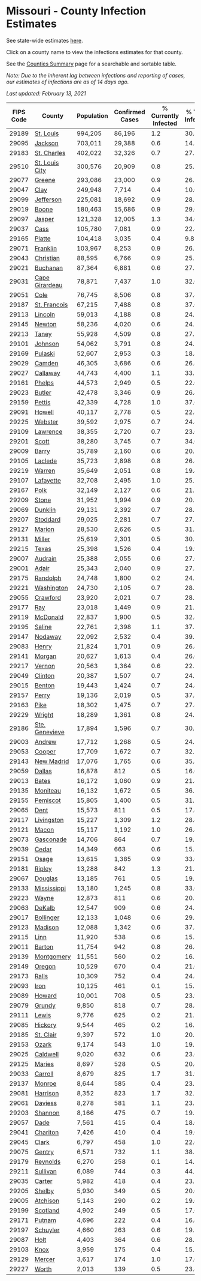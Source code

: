 # Missouri - County Infection Estimates

See state-wide estimates [here](/infections/us-mo).

Click on a county name to view the infections estimates for that county.

See the [Counties Summary](/infections/summary-counties) page for a searchable and sortable table.

*Note: Due to the inherent lag between infections and reporting of cases, our estimates of infections are as of 14 days ago.*

*Last updated: February 13, 2021*

|   FIPS Code |                           County |   Population |   Confirmed Cases |   % Currently Infected |   % Total Infected |
|-------------|----------------------------------|--------------|-------------------|------------------------|--------------------|
|       29189 |           [St. Louis](st.-louis) |      994,205 |            86,196 |                    1.2 |               30.3 |
|       29095 |               [Jackson](jackson) |      703,011 |            29,388 |                    0.6 |               14.3 |
|       29183 |       [St. Charles](st.-charles) |      402,022 |            32,326 |                    0.7 |               27.5 |
|       29510 | [St. Louis City](st.-louis-city) |      300,576 |            20,909 |                    0.8 |               25.5 |
|       29077 |                 [Greene](greene) |      293,086 |            23,000 |                    0.9 |               26.1 |
|       29047 |                     [Clay](clay) |      249,948 |             7,714 |                    0.4 |               10.6 |
|       29099 |           [Jefferson](jefferson) |      225,081 |            18,692 |                    0.9 |               28.2 |
|       29019 |                   [Boone](boone) |      180,463 |            15,686 |                    0.9 |               29.6 |
|       29097 |                 [Jasper](jasper) |      121,328 |            12,005 |                    1.3 |               34.0 |
|       29037 |                     [Cass](cass) |      105,780 |             7,081 |                    0.9 |               22.4 |
|       29165 |                 [Platte](platte) |      104,418 |             3,035 |                    0.4 |                9.8 |
|       29071 |             [Franklin](franklin) |      103,967 |             8,253 |                    0.9 |               26.7 |
|       29043 |           [Christian](christian) |       88,595 |             6,766 |                    0.9 |               25.2 |
|       29021 |             [Buchanan](buchanan) |       87,364 |             6,881 |                    0.6 |               27.7 |
|       29031 | [Cape Girardeau](cape-girardeau) |       78,871 |             7,437 |                    1.0 |               32.0 |
|       29051 |                     [Cole](cole) |       76,745 |             8,506 |                    0.8 |               37.4 |
|       29187 |     [St. Francois](st.-francois) |       67,215 |             7,488 |                    0.8 |               37.6 |
|       29113 |               [Lincoln](lincoln) |       59,013 |             4,188 |                    0.8 |               24.2 |
|       29145 |                 [Newton](newton) |       58,236 |             4,020 |                    0.6 |               24.5 |
|       29213 |                   [Taney](taney) |       55,928 |             4,509 |                    0.8 |               27.1 |
|       29101 |               [Johnson](johnson) |       54,062 |             3,791 |                    0.8 |               24.1 |
|       29169 |               [Pulaski](pulaski) |       52,607 |             2,953 |                    0.3 |               18.8 |
|       29029 |                 [Camden](camden) |       46,305 |             3,686 |                    0.6 |               26.8 |
|       29027 |             [Callaway](callaway) |       44,743 |             4,400 |                    1.1 |               33.2 |
|       29161 |                 [Phelps](phelps) |       44,573 |             2,949 |                    0.5 |               22.0 |
|       29023 |                 [Butler](butler) |       42,478 |             3,346 |                    0.9 |               26.4 |
|       29159 |                 [Pettis](pettis) |       42,339 |             4,728 |                    1.0 |               37.6 |
|       29091 |                 [Howell](howell) |       40,117 |             2,778 |                    0.5 |               22.8 |
|       29225 |               [Webster](webster) |       39,592 |             2,975 |                    0.7 |               24.8 |
|       29109 |             [Lawrence](lawrence) |       38,355 |             2,720 |                    0.7 |               23.6 |
|       29201 |                   [Scott](scott) |       38,280 |             3,745 |                    0.7 |               34.0 |
|       29009 |                   [Barry](barry) |       35,789 |             2,160 |                    0.6 |               20.5 |
|       29105 |               [Laclede](laclede) |       35,723 |             2,898 |                    0.8 |               26.8 |
|       29219 |                 [Warren](warren) |       35,649 |             2,051 |                    0.8 |               19.4 |
|       29107 |           [Lafayette](lafayette) |       32,708 |             2,495 |                    1.0 |               25.7 |
|       29167 |                     [Polk](polk) |       32,149 |             2,127 |                    0.6 |               21.7 |
|       29209 |                   [Stone](stone) |       31,952 |             1,994 |                    0.9 |               20.7 |
|       29069 |               [Dunklin](dunklin) |       29,131 |             2,392 |                    0.7 |               28.3 |
|       29207 |             [Stoddard](stoddard) |       29,025 |             2,281 |                    0.7 |               27.1 |
|       29127 |                 [Marion](marion) |       28,530 |             2,626 |                    0.5 |               31.3 |
|       29131 |                 [Miller](miller) |       25,619 |             2,301 |                    0.5 |               30.1 |
|       29215 |                   [Texas](texas) |       25,398 |             1,526 |                    0.4 |               19.9 |
|       29007 |               [Audrain](audrain) |       25,388 |             2,055 |                    0.6 |               27.6 |
|       29001 |                   [Adair](adair) |       25,343 |             2,040 |                    0.9 |               27.3 |
|       29175 |             [Randolph](randolph) |       24,748 |             1,800 |                    0.2 |               24.5 |
|       29221 |         [Washington](washington) |       24,730 |             2,105 |                    0.7 |               28.7 |
|       29055 |             [Crawford](crawford) |       23,920 |             2,021 |                    0.7 |               28.2 |
|       29177 |                       [Ray](ray) |       23,018 |             1,449 |                    0.9 |               21.1 |
|       29119 |             [McDonald](mcdonald) |       22,837 |             1,900 |                    0.5 |               32.4 |
|       29195 |                 [Saline](saline) |       22,761 |             2,398 |                    1.1 |               37.5 |
|       29147 |               [Nodaway](nodaway) |       22,092 |             2,532 |                    0.4 |               39.2 |
|       29083 |                   [Henry](henry) |       21,824 |             1,701 |                    0.9 |               26.4 |
|       29141 |                 [Morgan](morgan) |       20,627 |             1,613 |                    0.4 |               26.0 |
|       29217 |                 [Vernon](vernon) |       20,563 |             1,364 |                    0.6 |               22.1 |
|       29049 |               [Clinton](clinton) |       20,387 |             1,507 |                    0.7 |               24.7 |
|       29015 |                 [Benton](benton) |       19,443 |             1,424 |                    0.7 |               24.4 |
|       29157 |                   [Perry](perry) |       19,136 |             2,019 |                    0.5 |               37.8 |
|       29163 |                     [Pike](pike) |       18,302 |             1,475 |                    0.7 |               27.8 |
|       29229 |                 [Wright](wright) |       18,289 |             1,361 |                    0.8 |               24.1 |
|       29186 | [Ste. Genevieve](ste.-genevieve) |       17,894 |             1,596 |                    0.7 |               30.5 |
|       29003 |                 [Andrew](andrew) |       17,712 |             1,268 |                    0.5 |               24.2 |
|       29053 |                 [Cooper](cooper) |       17,709 |             1,672 |                    0.7 |               32.1 |
|       29143 |         [New Madrid](new-madrid) |       17,076 |             1,765 |                    0.6 |               35.8 |
|       29059 |                 [Dallas](dallas) |       16,878 |               812 |                    0.5 |               16.0 |
|       29013 |                   [Bates](bates) |       16,172 |             1,060 |                    0.9 |               21.8 |
|       29135 |             [Moniteau](moniteau) |       16,132 |             1,672 |                    0.5 |               36.2 |
|       29155 |             [Pemiscot](pemiscot) |       15,805 |             1,400 |                    0.5 |               31.1 |
|       29065 |                     [Dent](dent) |       15,573 |               811 |                    0.5 |               17.4 |
|       29117 |         [Livingston](livingston) |       15,227 |             1,309 |                    1.2 |               28.4 |
|       29121 |                   [Macon](macon) |       15,117 |             1,192 |                    1.0 |               26.4 |
|       29073 |           [Gasconade](gasconade) |       14,706 |               864 |                    0.7 |               19.5 |
|       29039 |                   [Cedar](cedar) |       14,349 |               663 |                    0.6 |               15.5 |
|       29151 |                   [Osage](osage) |       13,615 |             1,385 |                    0.9 |               33.6 |
|       29181 |                 [Ripley](ripley) |       13,288 |               842 |                    1.3 |               21.3 |
|       29067 |               [Douglas](douglas) |       13,185 |               761 |                    0.5 |               19.1 |
|       29133 |       [Mississippi](mississippi) |       13,180 |             1,245 |                    0.8 |               33.0 |
|       29223 |                   [Wayne](wayne) |       12,873 |               811 |                    0.6 |               20.7 |
|       29063 |                 [DeKalb](dekalb) |       12,547 |               909 |                    0.6 |               24.3 |
|       29017 |           [Bollinger](bollinger) |       12,133 |             1,048 |                    0.6 |               29.3 |
|       29123 |               [Madison](madison) |       12,088 |             1,342 |                    0.6 |               37.3 |
|       29115 |                     [Linn](linn) |       11,920 |               538 |                    0.6 |               15.3 |
|       29011 |                 [Barton](barton) |       11,754 |               942 |                    0.8 |               26.8 |
|       29139 |         [Montgomery](montgomery) |       11,551 |               560 |                    0.2 |               16.5 |
|       29149 |                 [Oregon](oregon) |       10,529 |               670 |                    0.4 |               21.0 |
|       29173 |                   [Ralls](ralls) |       10,309 |               752 |                    0.4 |               24.8 |
|       29093 |                     [Iron](iron) |       10,125 |               461 |                    0.1 |               15.5 |
|       29089 |                 [Howard](howard) |       10,001 |               708 |                    0.5 |               23.9 |
|       29079 |                 [Grundy](grundy) |        9,850 |               818 |                    0.7 |               28.8 |
|       29111 |                   [Lewis](lewis) |        9,776 |               625 |                    0.2 |               21.7 |
|       29085 |               [Hickory](hickory) |        9,544 |               465 |                    0.2 |               16.2 |
|       29185 |           [St. Clair](st.-clair) |        9,397 |               572 |                    1.0 |               20.5 |
|       29153 |                   [Ozark](ozark) |        9,174 |               543 |                    1.0 |               19.2 |
|       29025 |             [Caldwell](caldwell) |        9,020 |               632 |                    0.6 |               23.6 |
|       29125 |                 [Maries](maries) |        8,697 |               528 |                    0.5 |               20.4 |
|       29033 |               [Carroll](carroll) |        8,679 |               825 |                    1.7 |               31.9 |
|       29137 |                 [Monroe](monroe) |        8,644 |               585 |                    0.4 |               23.2 |
|       29081 |             [Harrison](harrison) |        8,352 |               823 |                    1.7 |               32.7 |
|       29061 |               [Daviess](daviess) |        8,278 |               581 |                    1.1 |               23.1 |
|       29203 |               [Shannon](shannon) |        8,166 |               475 |                    0.7 |               19.7 |
|       29057 |                     [Dade](dade) |        7,561 |               415 |                    0.4 |               18.6 |
|       29041 |             [Chariton](chariton) |        7,426 |               410 |                    0.4 |               19.0 |
|       29045 |                   [Clark](clark) |        6,797 |               458 |                    1.0 |               22.6 |
|       29075 |                 [Gentry](gentry) |        6,571 |               732 |                    1.1 |               38.5 |
|       29179 |             [Reynolds](reynolds) |        6,270 |               258 |                    0.1 |               14.1 |
|       29211 |             [Sullivan](sullivan) |        6,089 |               744 |                    0.3 |               44.2 |
|       29035 |                 [Carter](carter) |        5,982 |               418 |                    0.4 |               23.5 |
|       29205 |                 [Shelby](shelby) |        5,930 |               349 |                    0.5 |               20.0 |
|       29005 |             [Atchison](atchison) |        5,143 |               290 |                    0.2 |               19.6 |
|       29199 |             [Scotland](scotland) |        4,902 |               249 |                    0.5 |               17.6 |
|       29171 |                 [Putnam](putnam) |        4,696 |               222 |                    0.4 |               16.4 |
|       29197 |             [Schuyler](schuyler) |        4,660 |               263 |                    0.6 |               19.2 |
|       29087 |                     [Holt](holt) |        4,403 |               364 |                    0.6 |               28.5 |
|       29103 |                     [Knox](knox) |        3,959 |               175 |                    0.4 |               15.5 |
|       29129 |                 [Mercer](mercer) |        3,617 |               174 |                    1.0 |               17.0 |
|       29227 |                   [Worth](worth) |        2,013 |               139 |                    0.5 |               23.4 |